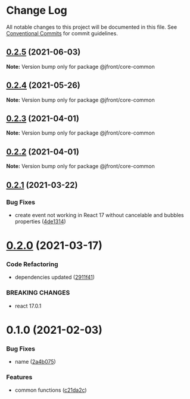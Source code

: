 # Change Log

All notable changes to this project will be documented in this file.
See [Conventional Commits](https://conventionalcommits.org) for commit guidelines.

## [0.2.5](https://github.com/Jepria/jfront-core/compare/@jfront/core-common@0.2.4...@jfront/core-common@0.2.5) (2021-06-03)

**Note:** Version bump only for package @jfront/core-common





## [0.2.4](https://github.com/Jepria/jfront-core/compare/@jfront/core-common@0.2.3...@jfront/core-common@0.2.4) (2021-05-26)

**Note:** Version bump only for package @jfront/core-common





## [0.2.3](https://github.com/Jepria/jfront-core/compare/@jfront/core-common@0.2.2...@jfront/core-common@0.2.3) (2021-04-01)

**Note:** Version bump only for package @jfront/core-common





## [0.2.2](https://github.com/Jepria/jfront-core/compare/@jfront/core-common@0.2.1...@jfront/core-common@0.2.2) (2021-04-01)

**Note:** Version bump only for package @jfront/core-common





## [0.2.1](https://github.com/Jepria/jfront-core/compare/@jfront/core-common@0.2.0...@jfront/core-common@0.2.1) (2021-03-22)


### Bug Fixes

* create event not working in React 17 without cancelable and bubbles properties ([4de1314](https://github.com/Jepria/jfront-core/commit/4de13140b7fe94dddb4a71f71113b0e9c03ec3b0))





# [0.2.0](https://github.com/Jepria/jfront-core/compare/@jfront/core-common@0.1.0...@jfront/core-common@0.2.0) (2021-03-17)


### Code Refactoring

* dependencies updated ([2911f41](https://github.com/Jepria/jfront-core/commit/2911f419f59a32c538d8fdfce4788aaf90f5b676))


### BREAKING CHANGES

* react 17.0.1





# 0.1.0 (2021-02-03)


### Bug Fixes

* name ([2a4b075](https://github.com/Jepria/jfront-core/commit/2a4b0759a7daebb805490a8f855a1c2685e0a8a2))


### Features

* common functions ([c21da2c](https://github.com/Jepria/jfront-core/commit/c21da2c68d51bf9d3090e6e6316b23b8cbf09b34))
